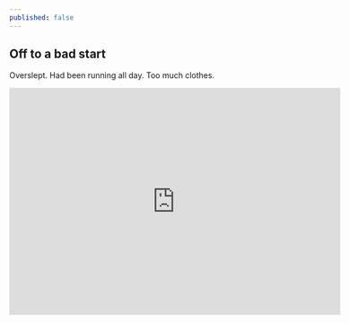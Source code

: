 ```yaml
---
published: false
---
```

## Off to a bad start

Overslept. Had been running all day. Too much clothes.

<iframe height='405' width='590' frameborder='0' allowtransparency='true' scrolling='no' src='https://www.strava.com/activities/644189289/embed/7a8184af4de88cc66e14eb51eee4e32bfab0bae2'></iframe>